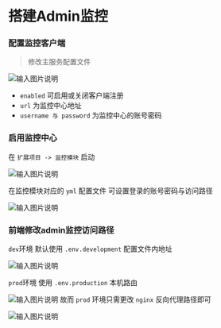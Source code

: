 # 搭建Admin监控
### 配置监控客户端

> 修改主服务配置文件

![输入图片说明](https://images.gitee.com/uploads/images/2021/1012/125136_28781454_1766278.png "屏幕截图.png")

* `enabled` 可启用或关闭客户端注册
* `url` 为监控中心地址
* `username 与 password` 为监控中心的账号密码

### 启用监控中心
在 `扩展项目 -> 监控模块` 启动

![输入图片说明](https://images.gitee.com/uploads/images/2021/1012/124911_85311d84_1766278.png "屏幕截图.png")

在监控模块对应的 `yml` 配置文件 可设置登录的账号密码与访问路径

![输入图片说明](https://images.gitee.com/uploads/images/2021/1012/125625_47e77f89_1766278.png "屏幕截图.png")

### 前端修改admin监控访问路径
`dev`环境 默认使用 `.env.development` 配置文件内地址

![输入图片说明](https://images.gitee.com/uploads/images/2021/1012/130306_65499b87_1766278.png "屏幕截图.png")

`prod`环境 使用 `.env.production` 本机路由

![输入图片说明](https://images.gitee.com/uploads/images/2021/1012/130418_446f169b_1766278.png "屏幕截图.png")
故而 `prod` 环境只需更改 `nginx` 反向代理路径即可

![输入图片说明](https://images.gitee.com/uploads/images/2021/1012/130511_54e91692_1766278.png "屏幕截图.png")
